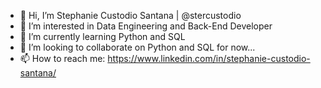 - 👋 Hi, I’m Stephanie Custodio Santana | @stercustodio
- 👀 I’m interested in Data Engineering and Back-End Developer
- 🌱 I’m currently learning Python and SQL
- 💞️ I’m looking to collaborate on Python and SQL for now...
- 📫 How to reach me: https://www.linkedin.com/in/stephanie-custodio-santana/
